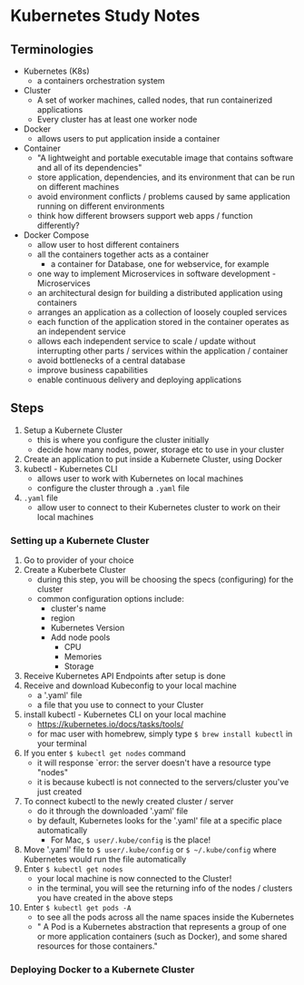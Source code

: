 # Kubernetes Study Notes

## Terminologies
- Kubernetes (K8s)
    - a containers orchestration system
- Cluster
    - A set of worker machines, called nodes, that run containerized applications
    - Every cluster has at least one worker node
- Docker
    - allows users to put application inside a container
- Container
    - "A lightweight and portable executable image that contains software and all of its dependencies"
    - store application, dependencies, and its environment that can be run on different machines 
    - avoid environment conflicts / problems caused by same application running on different environments
    - think how different browsers support web apps / function differently?
- Docker Compose
    - allow user to host different containers
    - all the containers together acts as a container
        - a container for Database, one for webservice, for example
    - one way to implement Microservices in software development
-Microservices
    - an architectural design for building a distributed application using containers
    - arranges an application as a collection of loosely coupled services
    - each function of the application stored in the container operates as an independent service
    - allows each independent service to scale / update without interrupting other parts / services within the application / container
    - avoid bottlenecks of a central database
    - improve business capabilities
    - enable continuous delivery and deploying applications

## Steps
1. Setup a Kubernete Cluster
    - this is where you configure the cluster initially
    - decide how many nodes, power, storage etc to use in your cluster
1. Create an application to put inside a Kubernete Cluster, using Docker
1. kubectl - Kubernetes CLI
    - allows user to work with Kubernetes on local machines
    - configure the cluster through a `.yaml` file
1. `.yaml` file
    - allow user to connect to their Kubernetes cluster to work on their local machines


### Setting up a Kubernete Cluster
1. Go to provider of your choice
1. Create a Kuberbete Cluster
    - during this step, you will be choosing the specs (configuring) for the cluster
    - common configuration options include:
        - cluster's name
        - region
        - Kubernetes Version
        - Add node pools 
            - CPU
            - Memories
            - Storage
1. Receive Kubernetes API Endpoints after setup is done
1. Receive and download Kubeconfig to your local machine
    - a '.yaml' file
    - a file that you use to connect to your Cluster
1. install kubectl - Kubernetes CLI on your local machine
    - https://kubernetes.io/docs/tasks/tools/
    - for mac user with homebrew, simply type `$ brew install kubectl` in your terminal
1. If you enter `$ kubectl get nodes` command
    - it will response `error: the server doesn't have a resource type "nodes"
    - it is because kubectl is not connected to the servers/cluster you've just created
1. To connect kubectl to the newly created cluster / server
    - do it through the downloaded '.yaml' file
    - by default, Kubernetes looks for the '.yaml' file at a specific place automatically
        - For Mac, `$ user/.kube/config` is the place!
1. Move '.yaml' file to `$ user/.kube/config` or `$ ~/.kube/config` where Kubernetes would run the file automatically
1. Enter `$ kubectl get nodes` 
    - your local machine is now connected to the Cluster!
    - in the terminal, you will see the returning info of the nodes / clusters you have created in the above steps
1. Enter `$ kubectl get pods -A` 
    - to see all the pods across all the name spaces inside the Kubernetes
    - " A Pod is a Kubernetes abstraction that represents a group of one or more application containers (such as Docker), and some shared resources for those containers."

### Deploying Docker to a Kubernete Cluster